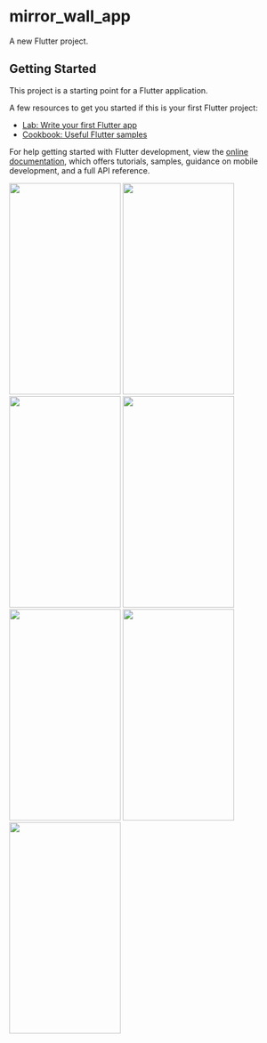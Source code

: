 # mirror_wall_app

A new Flutter project.

## Getting Started

This project is a starting point for a Flutter application.

A few resources to get you started if this is your first Flutter project:

- [Lab: Write your first Flutter app](https://docs.flutter.dev/get-started/codelab)
- [Cookbook: Useful Flutter samples](https://docs.flutter.dev/cookbook)

For help getting started with Flutter development, view the
[online documentation](https://docs.flutter.dev/), which offers tutorials,
samples, guidance on mobile development, and a full API reference.
<p>
  <img src = 'https://github.com/Janak67/mirror_wall_app/assets/141834407/1dc67e20-250e-4791-9a90-9314b9e6ccfa' height='380' width='200'>
  <img src = 'https://github.com/Janak67/mirror_wall_app/assets/141834407/5d7f05a4-03a0-4688-8ff7-c635cf7647f3' height='380' width='200'>
  <img src = 'https://github.com/Janak67/mirror_wall_app/assets/141834407/5f50d317-a5d8-44f6-81c5-e5dfcd763e2a' height='380' width='200'>
  <img src = 'https://github.com/Janak67/mirror_wall_app/assets/141834407/a423c7f1-444a-4dea-98be-7c32ffa23ddc' height='380' width='200'>
  <img src = 'https://github.com/Janak67/mirror_wall_app/assets/141834407/f014abea-daca-4fa6-80e1-58bc0e7ee01e' height='380' width='200'>
  <img src = 'https://github.com/Janak67/mirror_wall_app/assets/141834407/9a532a52-1d9d-4635-b11d-eedd1fe9aaab' height='380' width='200'>
  <img src = 'https://github.com/Janak67/mirror_wall_app/assets/141834407/6712bd54-4a7f-491c-a3d4-ba62119f6e3d' height='380' width='200'>
</p>